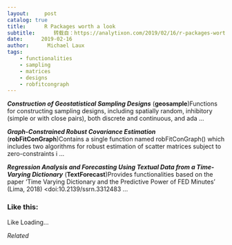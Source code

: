 ```yaml
---
layout:     post
catalog: true
title:      R Packages worth a look
subtitle:      转载自：https://analytixon.com/2019/02/16/r-packages-worth-a-look-1426/
date:      2019-02-16
author:      Michael Laux
tags:
    - functionalities
    - sampling
    - matrices
    - designs
    - robfitcongraph
---
```


***Construction of Geostatistical Sampling Designs*** (**geosample**)Functions for constructing sampling designs, including spatially random, inhibitory (simple or with close pairs), both discrete and continuous, and ada …

***Graph-Constrained Robust Covariance Estimation*** (**robFitConGraph**)Contains a single function named robFitConGraph() which includes two algorithms for robust estimation of scatter matrices subject to zero-constraints i …

***Regression Analysis and Forecasting Using Textual Data from a Time-Varying Dictionary*** (**TextForecast**)Provides functionalities based on the paper ‘Time Varying Dictionary and the Predictive Power of FED Minutes’ (Lima, 2018) <doi:10.2139/ssrn.3312483 …





### Like this:

Like Loading...


*Related*

